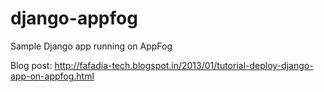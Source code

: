 django-appfog
=============

Sample Django app running on AppFog

Blog post: http://fafadia-tech.blogspot.in/2013/01/tutorial-deploy-django-app-on-appfog.html